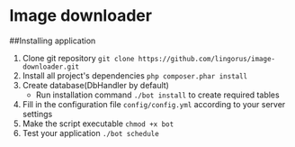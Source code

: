 # Image downloader
##Installing application
1. Clone git repository `git clone https://github.com/lingorus/image-downloader.git`
2. Install all project's dependencies `php composer.phar install`
3. Create database(DbHandler by default)
	* Run installation command `./bot install` to create required tables
4. Fill in the configuration file `config/config.yml` according to your server settings
5. Make the script executable `chmod +x bot`
6. Test your application `./bot schedule`

